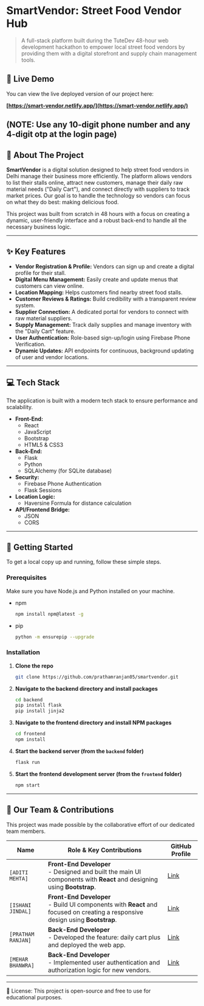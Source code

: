 ﻿# SmartVendor: Street Food Vendor Hub

> A full-stack platform built during the TuteDev 48-hour web development hackathon to empower local street food vendors by providing them with a digital storefront and supply chain management tools.

## 🚀 Live Demo

You can view the live deployed version of our project here:

**[https://smart-vendor.netlify.app/](https://smart-vendor.netlify.app/)**

(NOTE: Use any 10-digit phone number and any 4-digit otp at the login page)
---

## 🌟 About The Project

**SmartVendor** is a digital solution designed to help street food vendors in Delhi manage their business more efficiently. The platform allows vendors to list their stalls online, attract new customers, manage their daily raw material needs ("Daily Cart"), and connect directly with suppliers to track market prices. Our goal is to handle the technology so vendors can focus on what they do best: making delicious food.

This project was built from scratch in 48 hours with a focus on creating a dynamic, user-friendly interface and a robust back-end to handle all the necessary business logic.

---

## ✨ Key Features

* **Vendor Registration & Profile:** Vendors can sign up and create a digital profile for their stall.
* **Digital Menu Management:** Easily create and update menus that customers can view online.
* **Location Mapping:** Helps customers find nearby street food stalls.
* **Customer Reviews & Ratings:** Build credibility with a transparent review system.
* **Supplier Connection:** A dedicated portal for vendors to connect with raw material suppliers.
* **Supply Management:** Track daily supplies and manage inventory with the "Daily Cart" feature.
* **User Authentication:** Role-based sign-up/login using Firebase Phone Verification.
* **Dynamic Updates:** API endpoints for continuous, background updating of user and vendor locations.


---

## 💻 Tech Stack

The application is built with a modern tech stack to ensure performance and scalability.

* **Front-End:**
    * React
    * JavaScript
    * Bootstrap
    * HTML5 & CSS3
* **Back-End:**
    * Flask
    * Python
    * SQLAlchemy (for SQLite database)
* **Security:**
    * Firebase Phone Authentication
    * Flask Sessions
* **Location Logic:**
    * Haversine Formula for distance calculation
* **API/Frontend Bridge:**
    * JSON
    * CORS

---

## 🚀 Getting Started

To get a local copy up and running, follow these simple steps.

### Prerequisites

Make sure you have Node.js and Python installed on your machine.
* npm
    ```sh
    npm install npm@latest -g
    ```
* pip
    ```sh
    python -m ensurepip --upgrade
    ```

### Installation

1.  **Clone the repo**
    ```sh
    git clone https://github.com/prathamranjan05/smartvendor.git
    ```
2.  **Navigate to the backend directory and install packages**
    ```sh
    cd backend
    pip install flask
    pip install jinja2
    ```
3.  **Navigate to the frontend directory and install NPM packages**
    ```sh
    cd frontend
    npm install
    ```
4.  **Start the backend server (from the `backend` folder)**
    ```sh
    flask run
    ```
5.  **Start the frontend development server (from the `frontend` folder)**
    ```sh
    npm start
    ```

---

## 👥 Our Team & Contributions

This project was made possible by the collaborative effort of our dedicated team members.

| Name                        | Role & Key Contributions                                                                                             | GitHub Profile                                     |
| --------------------------- | -------------------------------------------------------------------------------------------------------------------- | -------------------------------------------------- |
| `[ADITI MEHTA]`  | **Front-End Developer** <br/> - Designed and built the main UI components with **React** and designing using **Bootstrap**.    | [Link](https://github.com/Dynamic-ctrl)           |
| `[ISHANI JINDAL]`  | **Front-End Developer** <br/> - Build UI components with **React** and focused on creating a responsive design using **Bootstrap**. | [Link](https://github.com/ishanijdev)           |
| `[PRATHAM RANJAN]`   | **Back-End Developer** <br/> - Developed the feature: daily cart plus and deployed the web app.     | [Link](https://github.com/prathamranjan05)           |
| `[MEHAR BHANWRA]`   | **Back-End Developer** <br/> - Implemented user authentication and authorization logic for new vendors. <br/>  | [Link](https://github.com/meharbhanwra)           |

---

📜 License: This project is open-source and free to use for educational purposes.




